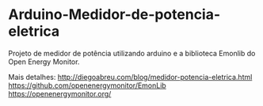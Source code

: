 # Arduino-Medidor-de-potencia-eletrica

Projeto de medidor de potência utilizando arduino e a biblioteca Emonlib do Open Energy Monitor.

Mais detalhes:
http://diegoabreu.com/blog/medidor-potencia-eletrica.html
https://github.com/openenergymonitor/EmonLib
https://openenergymonitor.org/
